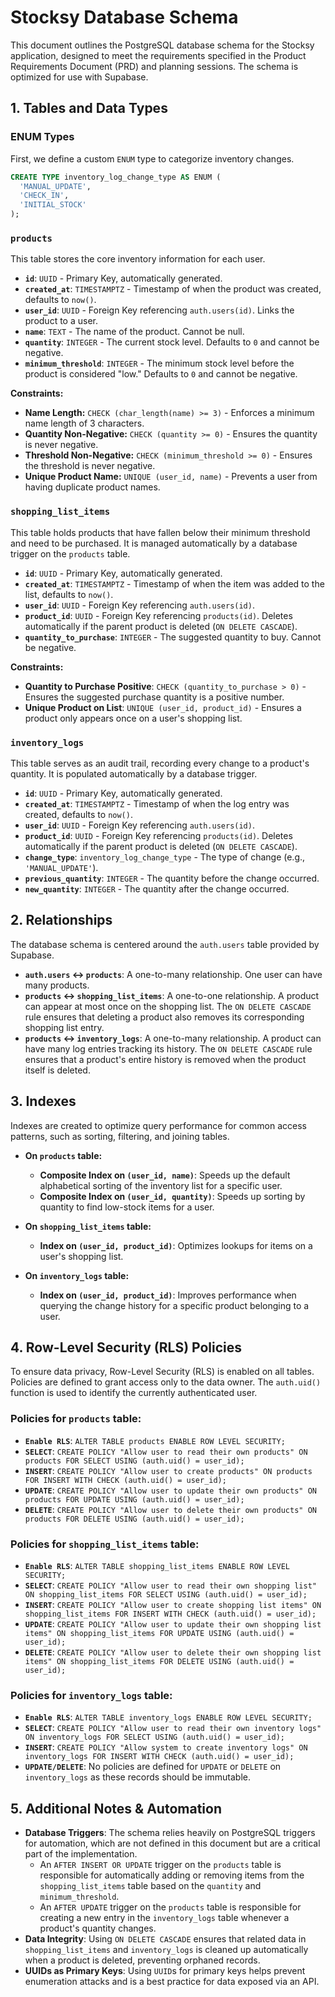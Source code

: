 # Stocksy Database Schema

This document outlines the PostgreSQL database schema for the Stocksy application, designed to meet the requirements specified in the Product Requirements Document (PRD) and planning sessions. The schema is optimized for use with Supabase.

## 1. Tables and Data Types

### ENUM Types

First, we define a custom `ENUM` type to categorize inventory changes.

```sql
CREATE TYPE inventory_log_change_type AS ENUM (
  'MANUAL_UPDATE',
  'CHECK_IN',
  'INITIAL_STOCK'
);
```

### `products`

This table stores the core inventory information for each user.

- **`id`**: `UUID` - Primary Key, automatically generated.
- **`created_at`**: `TIMESTAMPTZ` - Timestamp of when the product was created, defaults to `now()`.
- **`user_id`**: `UUID` - Foreign Key referencing `auth.users(id)`. Links the product to a user.
- **`name`**: `TEXT` - The name of the product. Cannot be null.
- **`quantity`**: `INTEGER` - The current stock level. Defaults to `0` and cannot be negative.
- **`minimum_threshold`**: `INTEGER` - The minimum stock level before the product is considered "low." Defaults to `0` and cannot be negative.

**Constraints:**
- **Name Length:** `CHECK (char_length(name) >= 3)` - Enforces a minimum name length of 3 characters.
- **Quantity Non-Negative:** `CHECK (quantity >= 0)` - Ensures the quantity is never negative.
- **Threshold Non-Negative:** `CHECK (minimum_threshold >= 0)` - Ensures the threshold is never negative.
- **Unique Product Name:** `UNIQUE (user_id, name)` - Prevents a user from having duplicate product names.

### `shopping_list_items`

This table holds products that have fallen below their minimum threshold and need to be purchased. It is managed automatically by a database trigger on the `products` table.

- **`id`**: `UUID` - Primary Key, automatically generated.
- **`created_at`**: `TIMESTAMPTZ` - Timestamp of when the item was added to the list, defaults to `now()`.
- **`user_id`**: `UUID` - Foreign Key referencing `auth.users(id)`.
- **`product_id`**: `UUID` - Foreign Key referencing `products(id)`. Deletes automatically if the parent product is deleted (`ON DELETE CASCADE`).
- **`quantity_to_purchase`**: `INTEGER` - The suggested quantity to buy. Cannot be negative.

**Constraints:**
- **Quantity to Purchase Positive**: `CHECK (quantity_to_purchase > 0)` - Ensures the suggested purchase quantity is a positive number.
- **Unique Product on List**: `UNIQUE (user_id, product_id)` - Ensures a product only appears once on a user's shopping list.

### `inventory_logs`

This table serves as an audit trail, recording every change to a product's quantity. It is populated automatically by a database trigger.

- **`id`**: `UUID` - Primary Key, automatically generated.
- **`created_at`**: `TIMESTAMPTZ` - Timestamp of when the log entry was created, defaults to `now()`.
- **`user_id`**: `UUID` - Foreign Key referencing `auth.users(id)`.
- **`product_id`**: `UUID` - Foreign Key referencing `products(id)`. Deletes automatically if the parent product is deleted (`ON DELETE CASCADE`).
- **`change_type`**: `inventory_log_change_type` - The type of change (e.g., `'MANUAL_UPDATE'`).
- **`previous_quantity`**: `INTEGER` - The quantity before the change occurred.
- **`new_quantity`**: `INTEGER` - The quantity after the change occurred.

## 2. Relationships

The database schema is centered around the `auth.users` table provided by Supabase.

- **`auth.users` ↔ `products`**: A one-to-many relationship. One user can have many products.
- **`products` ↔ `shopping_list_items`**: A one-to-one relationship. A product can appear at most once on the shopping list. The `ON DELETE CASCADE` rule ensures that deleting a product also removes its corresponding shopping list entry.
- **`products` ↔ `inventory_logs`**: A one-to-many relationship. A product can have many log entries tracking its history. The `ON DELETE CASCADE` rule ensures that a product's entire history is removed when the product itself is deleted.

## 3. Indexes

Indexes are created to optimize query performance for common access patterns, such as sorting, filtering, and joining tables.

- **On `products` table:**
  - **Composite Index on `(user_id, name)`**: Speeds up the default alphabetical sorting of the inventory list for a specific user.
  - **Composite Index on `(user_id, quantity)`**: Speeds up sorting by quantity to find low-stock items for a user.

- **On `shopping_list_items` table:**
  - **Index on `(user_id, product_id)`**: Optimizes lookups for items on a user's shopping list.

- **On `inventory_logs` table:**
  - **Index on `(user_id, product_id)`**: Improves performance when querying the change history for a specific product belonging to a user.

## 4. Row-Level Security (RLS) Policies

To ensure data privacy, Row-Level Security (RLS) is enabled on all tables. Policies are defined to grant access only to the data owner. The `auth.uid()` function is used to identify the currently authenticated user.

### Policies for `products` table:

- **`Enable RLS`**: `ALTER TABLE products ENABLE ROW LEVEL SECURITY;`
- **`SELECT`**: `CREATE POLICY "Allow user to read their own products" ON products FOR SELECT USING (auth.uid() = user_id);`
- **`INSERT`**: `CREATE POLICY "Allow user to create products" ON products FOR INSERT WITH CHECK (auth.uid() = user_id);`
- **`UPDATE`**: `CREATE POLICY "Allow user to update their own products" ON products FOR UPDATE USING (auth.uid() = user_id);`
- **`DELETE`**: `CREATE POLICY "Allow user to delete their own products" ON products FOR DELETE USING (auth.uid() = user_id);`

### Policies for `shopping_list_items` table:

- **`Enable RLS`**: `ALTER TABLE shopping_list_items ENABLE ROW LEVEL SECURITY;`
- **`SELECT`**: `CREATE POLICY "Allow user to read their own shopping list" ON shopping_list_items FOR SELECT USING (auth.uid() = user_id);`
- **`INSERT`**: `CREATE POLICY "Allow user to create shopping list items" ON shopping_list_items FOR INSERT WITH CHECK (auth.uid() = user_id);`
- **`UPDATE`**: `CREATE POLICY "Allow user to update their own shopping list items" ON shopping_list_items FOR UPDATE USING (auth.uid() = user_id);`
- **`DELETE`**: `CREATE POLICY "Allow user to delete their own shopping list items" ON shopping_list_items FOR DELETE USING (auth.uid() = user_id);`

### Policies for `inventory_logs` table:

- **`Enable RLS`**: `ALTER TABLE inventory_logs ENABLE ROW LEVEL SECURITY;`
- **`SELECT`**: `CREATE POLICY "Allow user to read their own inventory logs" ON inventory_logs FOR SELECT USING (auth.uid() = user_id);`
- **`INSERT`**: `CREATE POLICY "Allow system to create inventory logs" ON inventory_logs FOR INSERT WITH CHECK (auth.uid() = user_id);`
- **`UPDATE/DELETE`**: No policies are defined for `UPDATE` or `DELETE` on `inventory_logs` as these records should be immutable.

## 5. Additional Notes & Automation

- **Database Triggers**: The schema relies heavily on PostgreSQL triggers for automation, which are not defined in this document but are a critical part of the implementation.
  - An `AFTER INSERT OR UPDATE` trigger on the `products` table is responsible for automatically adding or removing items from the `shopping_list_items` table based on the `quantity` and `minimum_threshold`.
  - An `AFTER UPDATE` trigger on the `products` table is responsible for creating a new entry in the `inventory_logs` table whenever a product's quantity changes.
- **Data Integrity**: Using `ON DELETE CASCADE` ensures that related data in `shopping_list_items` and `inventory_logs` is cleaned up automatically when a product is deleted, preventing orphaned records.
- **UUIDs as Primary Keys**: Using `UUID`s for primary keys helps prevent enumeration attacks and is a best practice for data exposed via an API.
